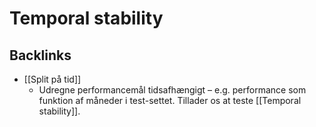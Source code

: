 # Temporal stability

## Backlinks
* [[Split på tid]]
	* Udregne performancemål tidsafhængigt – e.g. performance som funktion af måneder i test-settet. Tillader os at teste [[Temporal stability]].

<!-- #.inbox -->

<!-- {BearID:4FE0A64E-F180-49ED-9CB3-DE82E1A4259D-99491-00000FF4BA5290A2} -->
